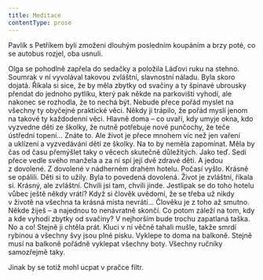 ```yaml
---
title: Meditace
contentType: prose
---
```


<section>

Pavlík s Petříkem byli zmoženi dlouhým posledním koupáním a brzy poté, co se autobus rozjel, oba usnuli.

Olga se pohodlně zapřela do sedačky a položila Láďovi ruku na stehno. Soumrak v ní vyvolával takovou zvláštní, slavnostní náladu. Byla skoro dojatá. Říkala si sice, že by měla zbytky od svačiny a ty špinavé ubrousky přendat do jednoho pytlíku, který pak někde na parkovišti vyhodí, ale nakonec se rozhodla, že to nechá být. Nebude přece pořád myslet na všechny ty obyčejné praktické věci. Někdy ji trápilo, že pořád myslí jenom na takové ty každodenní věci. Hlavně doma – co uvaří, kdy umyje okna, kdo vyzvedne děti ze školky, že nutně potřebuje nové punčochy, že teče ústřední topení… Znáte to. Ale život je přece mnohem víc než jen vaření a uklízení a vyzvedávání dětí ze školky. Na to by neměla zapomínat. Měla by čas od času přemýšlet taky o věcech skutečně důležitých. Jako teď. Sedí přece vedle svého manžela a za ní spí její dvě zdravé děti. A jedou z dovolené. Z dovolené v nádherném drahém hotelu. Počasí vyšlo. Krásně se opálili. Děti si to užily. Byla to povedená dovolená. Život je zvláštní, říkala si. Krásný, ale zvláštní. Chvíli jsi tam, chvíli jinde. Jestlipak se do toho hotelu vůbec ještě někdy vrátí? Když si člověk uvědomí, že se třeba už nikdy v životě na všechna ta krásná místa nevrátí… Člověku je z toho až smutno. Někde žiješ – a najednou to nenávratně skončí. Co potom záleží na tom, kdy a kde vyhodí zbytky od svačiny? V nejhorším bude trochu zapatlaná taška. No a co! Stejně ji chtěla prát. Kluci v ní věčně tahali mušle, takže smrdí rybinou a všechny švy jsou plné písku. Vyklepe to doma na balkoně. Stejně musí na balkoně pořádně vyklepat všechny boty. Všechny ručníky samozřejmě taky.

Jinak by se totiž mohl ucpat v pračce filtr.

</section>
